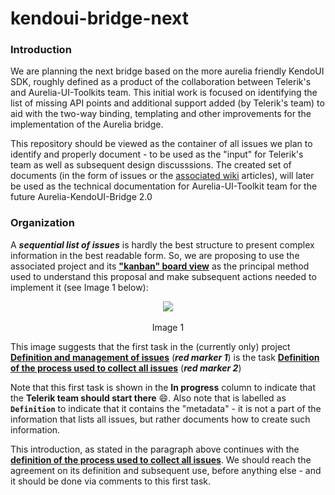 # kendoui-bridge-next

### Introduction

We are planning the next bridge based on the more aurelia friendly KendoUI SDK, roughly defined as a product of the collaboration between Telerik's and Aurelia-UI-Toolkits team. This initial work is focused on identifying the list of missing API points and additional support added (by Telerik's team) to aid with the two-way binding, templating and other improvements for the implementation of the Aurelia bridge.

This repository should be viewed as the container of all issues we plan to identify and properly document - to be used as the "input" for Telerik's team as well as subsequent design discusssions. The created set of documents (in the form of issues or the [associated wiki](https://github.com/aurelia-ui-toolkits/kendoui-bridge-next/wiki) articles), will later be used as the technical documentation for Aurelia-UI-Toolkit team for the future Aurelia-KendoUI-Bridge 2.0 

### Organization

A ___sequential list of issues___ is hardly the best structure to present complex information in the best readable form. So, we are proposing to use the associated project and its **["kanban" board view](https://github.com/aurelia-ui-toolkits/kendoui-bridge-next/projects/2)** as the principal method used to understand this proposal and make subsequent actions needed to implement it (see Image 1 below):

<p align=center>
  <img src="https://user-images.githubusercontent.com/2712405/29029122-8f509126-7b54-11e7-96b4-31db0d93720d.png"></img>
 <br><br>
 Image 1
</p>

This image suggests that the first task in the (currently only) project **[Definition and management of issues](https://github.com/aurelia-ui-toolkits/kendoui-bridge-next/projects/2)** (***red marker 1***) is the task **[Definition of the process used to collect all issues](https://github.com/aurelia-ui-toolkits/kendoui-bridge-next/issues/1)** (***red marker 2***)

Note that this first task is shown in the **In progress** column to indicate that the **Telerik team should start there** :smile:. Also note that is labelled as **`Definition`** to indicate that it contains the "metadata" - it is not a part of the information that lists all issues, but rather documents how to create such information.

This introduction, as stated in the paragraph above continues with the **[definition of the process used to collect all issues](https://github.com/aurelia-ui-toolkits/kendoui-bridge-next/issues/1)**. We should reach the agreement on its definition and subsequent use, before anything else - and it should be done via comments to this first task.



